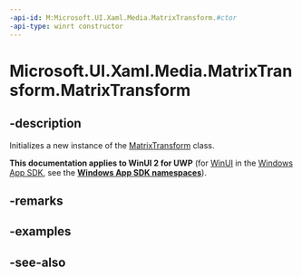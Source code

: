 ```yaml
---
-api-id: M:Microsoft.UI.Xaml.Media.MatrixTransform.#ctor
-api-type: winrt constructor
---
```


<!-- Method syntax
public MatrixTransform()
-->

# Microsoft.UI.Xaml.Media.MatrixTransform.MatrixTransform

## -description
Initializes a new instance of the [MatrixTransform](matrixtransform.md) class.

**This documentation applies to WinUI 2 for UWP** (for [WinUI](/windows/apps/winui/winui3/) in the [Windows App SDK](/windows/apps/windows-app-sdk/), see the **[Windows App SDK namespaces](/windows/windows-app-sdk/api/winrt/)**).

## -remarks

## -examples

## -see-also
